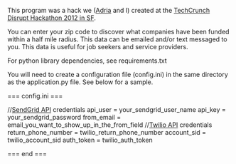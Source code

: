 This program was a hack we ([Adria](twitter.com/adriarichards) and I) created at the [TechCrunch Disrupt Hackathon 2012 in SF](http://sendgrid.com/blog/sendgrid-at-techcrunch-disrupt-sf-hackathon/).

You can enter your zip code to discover what companies have been funded within a half mile radius. This data can be emailed and/or text messaged to you. This data is useful for job seekers and service providers.

For python library dependencies, see requirements.txt

You will need to create a configuration file (config.ini) in the same directory as the application.py file. See below for a sample.

=== config.ini ===

//[SendGrid API](http://docs.sendgrid.com/documentation/api/) credentials
api_user = your_sendgrid_user_name 
api_key = your_sendgrid_password
from_email = email_you_want_to_show_up_in_the_from_field
//[Twilio API](http://www.twilio.com/docs) credentials
return_phone_number = twilio_return_phone_number
account_sid = twilio_account_sid
auth_token = twilio_auth_token

=== end ===